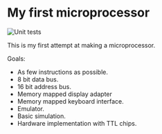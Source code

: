 My first microprocessor
=====
![Unit tests](https://github.com/knutel/micro0/actions/workflows/pytest.yml/badge.svg)

This is my first attempt at making a microprocessor.

Goals:
- As few instructions as possible.
- 8 bit data bus.
- 16 bit address bus.
- Memory mapped display adapter
- Memory mapped keyboard interface.
- Emulator.
- Basic simulation.
- Hardware implementation with TTL chips.
